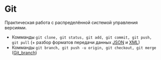 # Git
Практическая работа с распределённой системой управления версиями.
  + Комманды `git clone, git status, git add, git commit, git push, git pull` (+ разбор форматов передачи данных [JSON](https://github.com/Ed-Yunusov/Git_practice-JSON) и [XML](https://github.com/Ed-Yunusov/Git_practice-XML))
  + Комманды `git branch, git push -u origin, git checkout, git merge` ([Git_branch](https://github.com/Ed-Yunusov/Git_branch))
